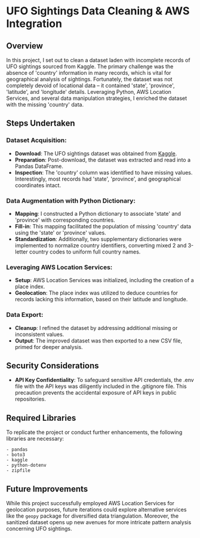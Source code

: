 # UFO Sightings Data Cleaning & AWS Integration

## Overview
In this project, I set out to clean a dataset laden with incomplete records of UFO sightings sourced from Kaggle. The primary challenge was the absence of 'country' information in many records, which is vital for geographical analysis of sightings. Fortunately, the dataset was not completely devoid of locational data – it contained 'state', 'province', 'latitude', and 'longitude' details. Leveraging Python, AWS Location Services, and several data manipulation strategies, I enriched the dataset with the missing 'country' data.

## Steps Undertaken

### Dataset Acquisition:
- **Download**: The UFO sightings dataset was obtained from [Kaggle](https://www.kaggle.com/code/hakeemtfrank/ufo-sightings-data-exploration).
- **Preparation**: Post-download, the dataset was extracted and read into a Pandas DataFrame.
- **Inspection**: The 'country' column was identified to have missing values. Interestingly, most records had 'state', 'province', and geographical coordinates intact.

### Data Augmentation with Python Dictionary:
- **Mapping**: I constructed a Python dictionary to associate 'state' and 'province' with corresponding countries.
- **Fill-in**: This mapping facilitated the population of missing 'country' data using the 'state' or 'province' values.
- **Standardization**: Additionally, two supplementary dictionaries were implemented to normalize country identifiers, converting mixed 2 and 3-letter country codes to uniform full country names.

### Leveraging AWS Location Services:
- **Setup**: AWS Location Services was initialized, including the creation of a place index.
- **Geolocation**: The place index was utilized to deduce countries for records lacking this information, based on their latitude and longitude.
  
### Data Export:
- **Cleanup**: I refined the dataset by addressing additional missing or inconsistent values.
- **Output**: The improved dataset was then exported to a new CSV file, primed for deeper analysis.

## Security Considerations
- **API Key Confidentiality**: To safeguard sensitive API credentials, the .env file with the API keys was diligently included in the .gitignore file. This precaution prevents the accidental exposure of API keys in public repositories.

## Required Libraries
To replicate the project or conduct further enhancements, the following libraries are necessary:
```plaintext
- pandas
- boto3
- kaggle
- python-dotenv
- zipfile
```

## Future Improvements
While this project successfully employed AWS Location Services for geolocation purposes, future iterations could explore alternative services like the `geopy` package for diversified data triangulation. Moreover, the sanitized dataset opens up new avenues for more intricate pattern analysis concerning UFO sightings.